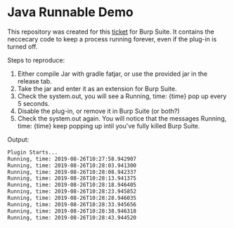 # Java Runnable Demo

This repository was created for this [ticket](https://support.portswigger.net/customer/en/portal/questions/17628759-plugin-s-java-runnable-processes-keep-running-even-after-fully-removing-the-plugin-?new=17628759) for Burp Suite. It contains the neccecary code to keep a process running forever, even if the plug-in is turned off.

Steps to reproduce:

1. Either compile Jar with gradle fatjar, or use the provided jar in the release tab.
2. Take the jar and enter it as an extension for Burp Suite.
3. Check the system.out, you will see a Running, time: {time} pop up every 5 seconds.
4. Disable the plug-in, or remove it in Burp Suite (or both?)
5. Check the system.out again. You will notice that the messages Running, time: {time} keep popping up intil you've fully killed Burp Suite.

Output:

```sh
Plugin Starts...
Running, time: 2019-08-26T10:27:58.942907
Running, time: 2019-08-26T10:28:03.941300
Running, time: 2019-08-26T10:28:08.942337
Running, time: 2019-08-26T10:28:13.941375
Running, time: 2019-08-26T10:28:18.946405
Running, time: 2019-08-26T10:28:23.945852
Running, time: 2019-08-26T10:28:28.946035
Running, time: 2019-08-26T10:28:33.945656
Running, time: 2019-08-26T10:28:38.946318
Running, time: 2019-08-26T10:28:43.944520
```